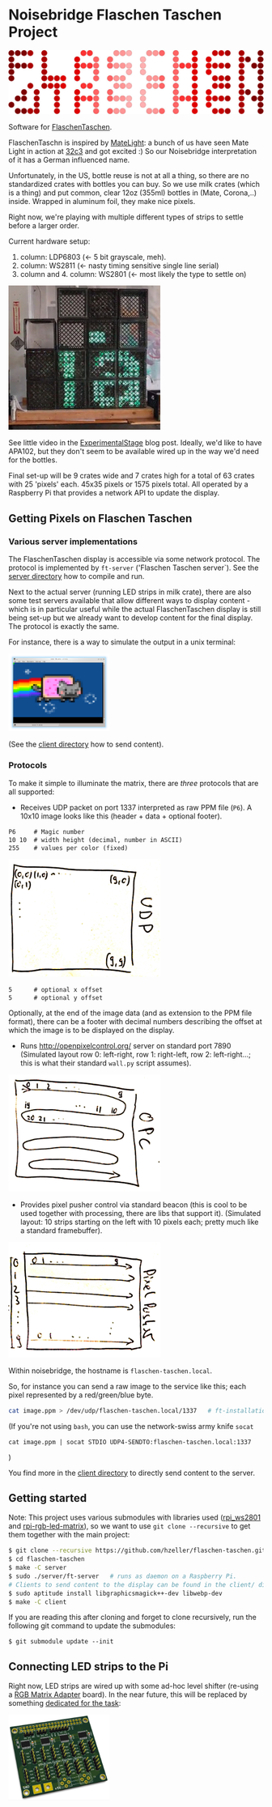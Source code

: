 Noisebridge Flaschen Taschen Project
====================================

![](./img/flaschen-taschen-logo.jpg)

Software for [FlaschenTaschen].

FlaschenTaschn is inspired by [MateLight]: a bunch of us have
seen Mate Light in action at [32c3] and got excited :)
So our Noisebridge interpretation of it has a German influenced name.

Unfortunately, in the US, bottle reuse is not at all a thing, so there
are no standardized crates with bottles you can buy.
So we use milk crates (which is a thing) and put common, clear 12oz (355ml)
bottles in (Mate, Corona,..) inside. Wrapped in aluminum foil, they
make nice pixels.

Right now, we're playing with multiple different types of strips to settle
before a larger order.

Current hardware setup:

   1. column: LDP6803  (<- 5 bit grayscale, meh).
   2. column: WS2811   (<- nasty timing sensitive single line serial)
   3. column and 4. column: WS2801  (<- most likely the type to settle on)

![](./img/ft-work-in-progress.jpg)

See little video in the [ExperimentalStage] blog post. Ideally, we'd like to
have APA102, but they don't seem to be available wired up in the way we'd need
for the bottles.

Final set-up will be 9 crates wide and 7 crates high for a total of 63 crates
with 25 'pixels' each. 45x35 pixels or 1575 pixels total. All operated by
a Raspberry Pi that provides a network API to update the display.

## Getting Pixels on Flaschen Taschen

### Various server implementations

The FlaschenTaschen display is accessible via some network protocol. The
protocol is implemented by `ft-server` ('Flaschen Taschen server`).
See the [server directory](./server) how to compile and run.

Next to the actual server (running LED strips in milk crate), there are also
some test servers available that allow different ways to display content -
which is in particular useful while the actual FlaschenTaschen display is still
being set-up but we already want to develop content for the final display.
The protocol is exactly the same.

For instance, there is a way to simulate the output in a unix terminal:

<a href="server/#terminal"><img src="img/terminal-screenshot.png" width="200px"></a>

(See the [client directory](./client) how to send content).

### Protocols
To make it simple to illuminate the matrix, there are _three_ protocols that
are all supported:

 * Receives UDP packet on port 1337 interpreted as raw PPM file (`P6`).
   A 10x10 image looks like this (header + data + optional footer).

```
P6     # Magic number
10 10  # width height (decimal, number in ASCII)
255    # values per color (fixed)
```
![](./img/udp.png)<br/>
```
5      # optional x offset
5      # optional y offset
```

Optionally, at the end of the image data (and as extension to the PPM file
format), there can be a footer with decimal numbers describing the offset
at which the image is to be displayed on the display.

 * Runs http://openpixelcontrol.org/ server on standard port 7890
   (Simulated layout row 0: left-right, row 1: right-left, row 2: left-right...;
   this is what their standard `wall.py` script assumes).

![](./img/opc.png)

 * Provides pixel pusher control via standard beacon (this is cool to be used
   together with processing, there are libs that support it).
   (Simulated layout: 10 strips starting on the left with 10 pixels each;
   pretty much like a standard framebuffer).

![](./img/pixelpusher.png)

Within noisebridge, the hostname is `flaschen-taschen.local`.

So, for instance you can send a raw image to the service like this; each pixel
represented by a red/green/blue byte.

```bash
cat image.ppm > /dev/udp/flaschen-taschen.local/1337   # ft-installation
```

(If you're not using `bash`, you can use the network-swiss army knife `socat`
```
cat image.ppm | socat STDIO UDP4-SENDTO:flaschen-taschen.local:1337
```
)

You find more in the [client directory](./client) to directly send
content to the server.

## Getting started

Note: This project uses various submodules with libraries used
([rpi_ws2801](https://github.com/jgarff/rpi_ws281x) and
[rpi-rgb-led-matrix](https://github.com/hzeller/rpi-rgb-led-matrix)), so we want
to use `git clone --recursive` to get them together with the main project:

```bash
$ git clone --recursive https://github.com/hzeller/flaschen-taschen.git
$ cd flaschen-taschen
$ make -C server
$ sudo ./server/ft-server   # runs as daemon on a Raspberry Pi.
# Clients to send content to the display can be found in the client/ dir
$ sudo aptitude install libgraphicsmagick++-dev libwebp-dev
$ make -C client
```

If you are reading this after cloning and forget to clone recursively, run the
following git command to update the submodules:

```
$ git submodule update --init
```

## Connecting LED strips to the Pi

Right now, LED strips are wired up with some ad-hoc level shifter
(re-using a [RGB Matrix Adapter] board). In the near future, this will be
replaced by something [dedicated for the task](./hardware):

<a href="hardware/"><img src="img/pi-adapter-pcb.png" width="200px"></a>

[FlaschenTaschen]: https://noisebridge.net/wiki/Flaschen_Taschen
[MateLight]: https://github.com/jaseg/matelight
[ExperimentalStage]: http://blog.noisebridge.net/post/139304835544/i-walked-into-noisebridge-yesterday-and-was
[RGB Matrix Adapter]: https://github.com/hzeller/rpi-rgb-led-matrix/tree/master/adapter/active-3
[32c3]: https://events.ccc.de/congress/2015/wiki/Static:Main_Page
